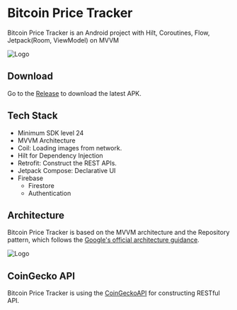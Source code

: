 
# Bitcoin Price Tracker

Bitcoin Price Tracker is an Android project with Hilt, Coroutines, Flow, Jetpack(Room, ViewModel) on MVVM 

![Logo](https://user-images.githubusercontent.com/123986081/219872952-5d656879-62f2-4bf6-8f1c-3ea7dfd00357.jpg)

## Download
Go to the [Release](https://github.com/uargunn/cointracker-android/raw/release/202302181725/v1.0release.apk) to download the latest APK.

## Tech Stack

* Minimum SDK level 24
* MVVM Architecture
* Coil: Loading images from network.
* Hilt for Dependency Injection
* Retrofit: Construct the REST APIs.
* Jetpack Compose: Declarative UI
* Firebase
  - Firestore
  - Authentication

## Architecture

Bitcoin Price Tracker is based on the MVVM architecture and the Repository pattern, which follows the [Google's official architecture guidance](https://developer.android.com/topic/architecture).

![Logo](https://user-images.githubusercontent.com/123986081/219874094-a44aa193-c7a6-4e12-a28a-4127527b03fc.png)

## CoinGecko API

Bitcoin Price Tracker is using the [CoinGeckoAPI](https://www.coingecko.com/) for constructing RESTful API.
